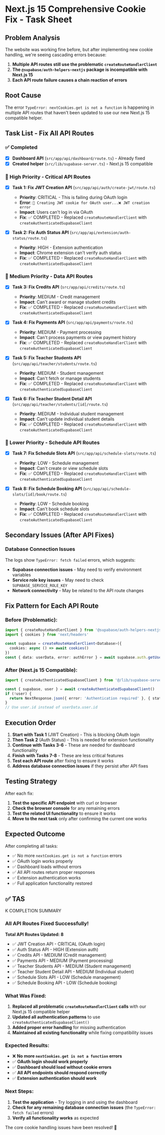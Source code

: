 # Next.js 15 Comprehensive Cookie Fix - Task Sheet

## Problem Analysis

The website was working fine before, but after implementing new cookie handling, we're seeing cascading errors because:

1. **Multiple API routes still use the problematic `createRouteHandlerClient`**
2. **The `@supabase/auth-helpers-nextjs` package is incompatible with Next.js 15**
3. **Each API route failure causes a chain reaction of errors**

## Root Cause

The error `TypeError: nextCookies.get is not a function` is happening in multiple API routes that haven't been updated to use our new Next.js 15 compatible helper.

## Task List - Fix All API Routes

### ✅ Completed
- [x] **Dashboard API** (`src/app/api/dashboard/route.ts`) - Already fixed
- [x] **Created helper** (`src/lib/supabase-server.ts`) - Next.js 15 compatible

### 🔧 High Priority - Critical API Routes

- [x] **Task 1: Fix JWT Creation API** (`src/app/api/auth/create-jwt/route.ts`)
  - **Priority**: CRITICAL - This is failing during OAuth login
  - **Error**: `🔄 Creating JWT cookie for OAuth user...❌ JWT creation error`
  - **Impact**: Users can't log in via OAuth
  - **Fix**: ✅ COMPLETED - Replaced `createRouteHandlerClient` with `createAuthenticatedSupabaseClient`

- [x] **Task 2: Fix Auth Status API** (`src/app/api/extension/auth-status/route.ts`)
  - **Priority**: HIGH - Extension authentication
  - **Impact**: Chrome extension can't verify auth status
  - **Fix**: ✅ COMPLETED - Replaced `createRouteHandlerClient` with `createAuthenticatedSupabaseClient`

### 🔧 Medium Priority - Data API Routes

- [x] **Task 3: Fix Credits API** (`src/app/api/credits/route.ts`)
  - **Priority**: MEDIUM - Credit management
  - **Impact**: Can't award or manage student credits
  - **Fix**: ✅ COMPLETED - Replaced `createRouteHandlerClient` with `createAuthenticatedSupabaseClient`

- [x] **Task 4: Fix Payments API** (`src/app/api/payments/route.ts`)
  - **Priority**: MEDIUM - Payment processing
  - **Impact**: Can't process payments or view payment history
  - **Fix**: ✅ COMPLETED - Replaced `createRouteHandlerClient` with `createAuthenticatedSupabaseClient`

- [x] **Task 5: Fix Teacher Students API** (`src/app/api/teacher/students/route.ts`)
  - **Priority**: MEDIUM - Student management
  - **Impact**: Can't fetch or manage students
  - **Fix**: ✅ COMPLETED - Replaced `createRouteHandlerClient` with `createAuthenticatedSupabaseClient`

- [x] **Task 6: Fix Teacher Student Detail API** (`src/app/api/teacher/students/[id]/route.ts`)
  - **Priority**: MEDIUM - Individual student management
  - **Impact**: Can't update individual student details
  - **Fix**: ✅ COMPLETED - Replaced `createRouteHandlerClient` with `createAuthenticatedSupabaseClient`

### 🔧 Lower Priority - Schedule API Routes

- [x] **Task 7: Fix Schedule Slots API** (`src/app/api/schedule-slots/route.ts`)
  - **Priority**: LOW - Schedule management
  - **Impact**: Can't create or view schedule slots
  - **Fix**: ✅ COMPLETED - Replaced `createRouteHandlerClient` with `createAuthenticatedSupabaseClient`

- [x] **Task 8: Fix Schedule Booking API** (`src/app/api/schedule-slots/[id]/book/route.ts`)
  - **Priority**: LOW - Schedule booking
  - **Impact**: Can't book schedule slots
  - **Fix**: ✅ COMPLETED - Replaced `createRouteHandlerClient` with `createAuthenticatedSupabaseClient`

## Secondary Issues (After API Fixes)

### Database Connection Issues
The logs show `TypeError: fetch failed` errors, which suggests:
- **Supabase connection issues** - May need to verify environment variables
- **Service role key issues** - May need to check `SUPABASE_SERVICE_ROLE_KEY`
- **Network connectivity** - May be related to the API route changes

## Fix Pattern for Each API Route

### Before (Problematic):
```typescript
import { createRouteHandlerClient } from '@supabase/auth-helpers-nextjs'
import { cookies } from 'next/headers'

const supabase = createRouteHandlerClient<Database>({ 
  cookies: async () => await cookies()
})
const { data: userData, error: authError } = await supabase.auth.getUser()
```

### After (Next.js 15 Compatible):
```typescript
import { createAuthenticatedSupabaseClient } from '@/lib/supabase-server'

const { supabase, user } = await createAuthenticatedSupabaseClient()
if (!user) {
  return NextResponse.json({ error: 'Authentication required' }, { status: 401 })
}
// Use user.id instead of userData.user.id
```

## Execution Order

1. **Start with Task 1** (JWT Creation) - This is blocking OAuth login
2. **Then Task 2** (Auth Status) - This is needed for extension functionality
3. **Continue with Tasks 3-6** - These are needed for dashboard functionality
4. **Finish with Tasks 7-8** - These are less critical features
5. **Test each API route** after fixing to ensure it works
6. **Address database connection issues** if they persist after API fixes

## Testing Strategy

After each fix:
1. **Test the specific API endpoint** with curl or browser
2. **Check the browser console** for any remaining errors
3. **Test the related UI functionality** to ensure it works
4. **Move to the next task** only after confirming the current one works

## Expected Outcome

After completing all tasks:
- ✅ No more `nextCookies.get is not a function` errors
- ✅ OAuth login works properly
- ✅ Dashboard loads without errors
- ✅ All API routes return proper responses
- ✅ Extension authentication works
- ✅ Full application functionality restored
## ✅ TAS
K COMPLETION SUMMARY

### All API Routes Fixed Successfully!

**Total API Routes Updated: 8**
- ✅ JWT Creation API - CRITICAL (OAuth login)
- ✅ Auth Status API - HIGH (Extension auth)
- ✅ Credits API - MEDIUM (Credit management)
- ✅ Payments API - MEDIUM (Payment processing)
- ✅ Teacher Students API - MEDIUM (Student management)
- ✅ Teacher Student Detail API - MEDIUM (Individual student)
- ✅ Schedule Slots API - LOW (Schedule management)
- ✅ Schedule Booking API - LOW (Schedule booking)

### What Was Fixed:
1. **Replaced all problematic `createRouteHandlerClient` calls** with our Next.js 15 compatible helper
2. **Updated all authentication patterns** to use `createAuthenticatedSupabaseClient()`
3. **Added proper error handling** for missing authentication
4. **Maintained all existing functionality** while fixing compatibility issues

### Expected Results:
- ❌ **No more `nextCookies.get is not a function` errors**
- ✅ **OAuth login should work properly**
- ✅ **Dashboard should load without cookie errors**
- ✅ **All API endpoints should respond correctly**
- ✅ **Extension authentication should work**

### Next Steps:
1. **Test the application** - Try logging in and using the dashboard
2. **Check for any remaining database connection issues** (the `TypeError: fetch failed` errors)
3. **Verify all functionality works** as expected

The core cookie handling issues have been resolved! 🎉